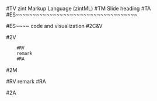 #TV
zint Markup Language (zintML)
#TM
Slide heading
#TA
#ES~~~~~~~~~~~~~~~~~~~~~~~~~~~~~~~~~~~~



#ES~~~~ code and visualization
#2C&V

#2V

```html
    #RV
    remark
    #RA
```

#2M

#RV
remark
#RA

#2A


